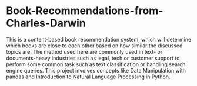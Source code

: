 # Book-Recommendations-from-Charles-Darwin
This is a content-based book recommendation system, which will determine which books are close to each other based on how similar the discussed topics are. The method used here are commonly used in text- or documents-heavy industries such as legal, tech or customer support to perform some common task such as text classification or handling search engine queries.
This project involves concepts like Data Manipulation with pandas and Introduction to Natural Language Processing in Python.
